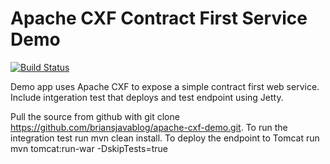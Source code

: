 # Apache CXF Contract First Service Demo

[![Build Status](https://travis-ci.org/briansjavablog/apache-cxf-demo.svg?branch=master)](https://travis-ci.org/briansjavablog/apache-cxf-demo)

Demo app uses Apache CXF to expose a simple contract first web service. Include intgeration test that deploys and test endpoint using Jetty.

Pull the source from github with git clone https://github.com/briansjavablog/apache-cxf-demo.git. To run the integration test run mvn clean install. To deploy the endpoint to Tomcat run mvn tomcat:run-war -DskipTests=true

